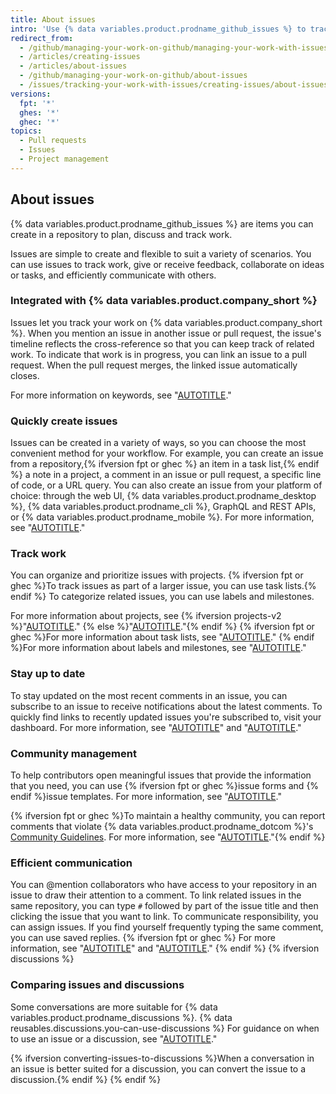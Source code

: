```yaml
---
title: About issues
intro: 'Use {% data variables.product.prodname_github_issues %} to track ideas, feedback, tasks, or bugs for work on {% data variables.product.company_short %}.'
redirect_from:
  - /github/managing-your-work-on-github/managing-your-work-with-issues-and-pull-requests/about-issues
  - /articles/creating-issues
  - /articles/about-issues
  - /github/managing-your-work-on-github/about-issues
  - /issues/tracking-your-work-with-issues/creating-issues/about-issues
versions:
  fpt: '*'
  ghes: '*'
  ghec: '*'
topics:
  - Pull requests
  - Issues
  - Project management
---
```

## About issues

{% data variables.product.prodname_github_issues %} are items you can create in a repository to plan, discuss and track work.

Issues are simple to create and flexible to suit a variety of scenarios. You can use issues to track work, give or receive feedback, collaborate on ideas or tasks, and efficiently communicate with others.

### Integrated with {% data variables.product.company_short %}

Issues let you track your work on {% data variables.product.company_short %}. When you mention an issue in another issue or pull request, the issue's timeline reflects the cross-reference so that you can keep track of related work. To indicate that work is in progress, you can link an issue to a pull request. When the pull request merges, the linked issue automatically closes.

For more information on keywords, see "[AUTOTITLE](/issues/tracking-your-work-with-issues/linking-a-pull-request-to-an-issue#linking-a-pull-request-to-an-issue-using-a-keyword)."

### Quickly create issues

Issues can be created in a variety of ways, so you can choose the most convenient method for your workflow. For example, you can create an issue from a repository,{% ifversion fpt or ghec %} an item in a task list,{% endif %} a note in a project, a comment in an issue or pull request, a specific line of code, or a URL query. You can also create an issue from your platform of choice: through the web UI, {% data variables.product.prodname_desktop %}, {% data variables.product.prodname_cli %}, GraphQL and REST APIs, or {% data variables.product.prodname_mobile %}. For more information, see "[AUTOTITLE](/issues/tracking-your-work-with-issues/creating-an-issue)."

### Track work

You can organize and prioritize issues with projects. {% ifversion fpt or ghec %}To track issues as part of a larger issue, you can use task lists.{% endif %} To categorize related issues, you can use labels and milestones.

For more information about projects, see {% ifversion projects-v2 %}"[AUTOTITLE](/issues/planning-and-tracking-with-projects/learning-about-projects/about-projects)." {% else %}"[AUTOTITLE](/issues/organizing-your-work-with-project-boards)."{% endif %} {% ifversion fpt or ghec %}For more information about task lists, see "[AUTOTITLE](/get-started/writing-on-github/working-with-advanced-formatting/about-task-lists)." {% endif %}For more information about labels and milestones, see "[AUTOTITLE](/issues/using-labels-and-milestones-to-track-work)."

### Stay up to date

To stay updated on the most recent comments in an issue, you can subscribe to an issue to receive notifications about the latest comments. To quickly find links to recently updated issues you're subscribed to, visit your dashboard. For more information, see "[AUTOTITLE](/account-and-profile/managing-subscriptions-and-notifications-on-github/setting-up-notifications/about-notifications)" and "[AUTOTITLE](/account-and-profile/setting-up-and-managing-your-personal-account-on-github/managing-personal-account-settings/about-your-personal-dashboard)."

### Community management

To help contributors open meaningful issues that provide the information that you need, you can use {% ifversion fpt or ghec %}issue forms and {% endif %}issue templates. For more information, see "[AUTOTITLE](/communities/using-templates-to-encourage-useful-issues-and-pull-requests)."

{% ifversion fpt or ghec %}To maintain a healthy community, you can report comments that violate {% data variables.product.prodname_dotcom %}'s [Community Guidelines](/free-pro-team@latest/site-policy/github-terms/github-community-guidelines). For more information, see "[AUTOTITLE](/communities/maintaining-your-safety-on-github/reporting-abuse-or-spam)."{% endif %}

### Efficient communication

You can @mention collaborators who have access to your repository in an issue to draw their attention to a comment. To link related issues in the same repository, you can type `#` followed by part of the issue title and then clicking the issue that you want to link. To communicate responsibility, you can assign issues. If you find yourself frequently typing the same comment, you can use saved replies.
{% ifversion fpt or ghec %} For more information, see "[AUTOTITLE](/get-started/writing-on-github/getting-started-with-writing-and-formatting-on-github/basic-writing-and-formatting-syntax)" and "[AUTOTITLE](/issues/tracking-your-work-with-issues/assigning-issues-and-pull-requests-to-other-github-users)."
{% endif %}
{% ifversion discussions %}

### Comparing issues and discussions

Some conversations are more suitable for {% data variables.product.prodname_discussions %}. {% data reusables.discussions.you-can-use-discussions %} For guidance on when to use an issue or a discussion, see "[AUTOTITLE](/get-started/using-github/communicating-on-github)."

{% ifversion converting-issues-to-discussions %}When a conversation in an issue is better suited for a discussion, you can convert the issue to a discussion.{% endif %}
{% endif %}
